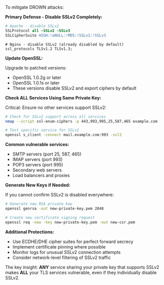 To mitigate DROWN attacks:

**Primary Defense - Disable SSLv2 Completely:**

```apache
# Apache - disable SSLv2
SSLProtocol all -SSLv2 -SSLv3
SSLCipherSuite HIGH:!aNULL:!MD5:!SSLv2:!SSLv3
```

```nginx
# Nginx - disable SSLv2 (already disabled by default)
ssl_protocols TLSv1.2 TLSv1.3;
```

**Update OpenSSL:**

Upgrade to patched versions:
- OpenSSL 1.0.2g or later
- OpenSSL 1.0.1s or later
- These versions disable SSLv2 and export ciphers by default

**Check ALL Services Using Same Private Key:**

Critical: Ensure no other services support SSLv2:
```bash
# Check for SSLv2 support across all services
nmap --script ssl-enum-ciphers -p 443,993,995,25,587,465 example.com

# Test specific service for SSLv2
openssl s_client -connect mail.example.com:993 -ssl2
```

**Common vulnerable services:**
- SMTP servers (port 25, 587, 465)
- IMAP servers (port 993)
- POP3 servers (port 995)
- Secondary web servers
- Load balancers and proxies

**Generate New Keys if Needed:**

If you cannot confirm SSLv2 is disabled everywhere:
```bash
# Generate new RSA private key
openssl genrsa -out new-private-key.pem 2048

# Create new certificate signing request
openssl req -new -key new-private-key.pem -out new-csr.pem
```

**Additional Protections:**

* Use ECDHE/DHE cipher suites for perfect forward secrecy
* Implement certificate pinning where possible
* Monitor logs for unusual SSLv2 connection attempts
* Consider network-level filtering of SSLv2 traffic

The key insight: **ANY** service sharing your private key that supports SSLv2 makes **ALL** your TLS services vulnerable, even if they individually disable SSLv2.